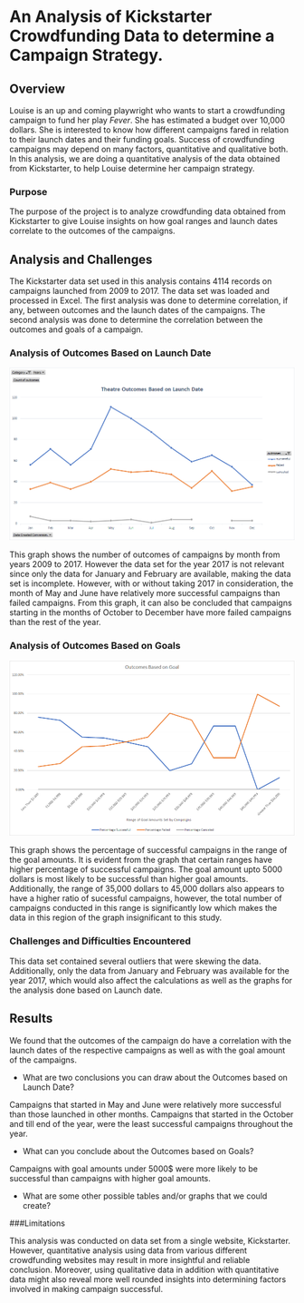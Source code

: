 # An Analysis of Kickstarter Crowdfunding Data to determine a Campaign Strategy. 

## Overview 
Louise is an up and coming playwright who wants to start a crowdfunding campaign to fund her play *Fever*. She has estimated a budget over 10,000 dollars. She is interested to know how different campaigns fared in relation to their launch dates and their funding goals. Success of crowdfunding campaigns may depend on many factors, quantitative and qualitative both. In this analysis, we are doing a quantitative analysis of the data obtained from Kickstarter, to help Louise determine her campaign strategy.

### Purpose
The purpose of the project is to analyze crowdfunding data obtained from Kickstarter to give Louise insights on how goal ranges and launch dates correlate to the outcomes of the campaigns. 

## Analysis and Challenges
The Kickstarter data set used in this analysis contains 4114 records on campaigns launched from 2009 to 2017. The data set was loaded and processed in Excel. The first analysis was done to determine correlation, if any, between outcomes and the launch dates of the campaigns. The second analysis was done to determine the correlation between the outcomes and goals of a campaign. 

### Analysis of Outcomes Based on Launch Date
![Theatre Outcomes Versus Launch Date](Resources/Theater_Outcomes_vs_Launch.png)


This graph shows the number of outcomes of campaigns by month from years 2009 to 2017. However the data set for the year 2017 is not relevant since only the data for January and February are available, making the data set is incomplete. However, with or without taking 2017 in consideration, the month of May and June have relatively more successful campaigns than failed campaigns. From this graph, it can also be concluded that campaigns starting in the months of October to December have more failed campaigns than the rest of the year. 


### Analysis of Outcomes Based on Goals
![Theatre Outcomes Versus Goals](Resources/Outcomes_vs_Goals.png)

This graph shows the percentage of successful campaigns in the range of the goal amounts. It is evident from the graph that certain ranges have higher percentage of successful campaigns. The goal amount upto 5000 dollars is most likely to be successful than higher goal amounts. Additionally, the range of 35,000 dollars to 45,000 dollars also appears to have a higher ratio of sucessful campaigns, however, the total number of campaigns conducted in this range is significantly low which makes the data in this region of the graph insignificant to this study.   

### Challenges and Difficulties Encountered

This data set contained several outliers that were skewing the data. Additionally, only the data from January and February was available for the year 2017, which would also affect the calculations as well as the graphs for the analysis done based on Launch date. 

## Results

We found that the outcomes of the campaign do have a correlation with the launch dates of the respective campaigns as well as with the goal amount of the campaigns.  

- What are two conclusions you can draw about the Outcomes based on Launch Date?

Campaigns that started in May and June were relatively more successful than those launched in other months. Campaigns that started in the October and till end of the year, were the least successful campaigns throughout the year. 

- What can you conclude about the Outcomes based on Goals?

Campaigns with goal amounts under 5000$ were more likely to be successful than campaigns with higher goal amounts. 

- What are some other possible tables and/or graphs that we could create?

###Limitations

This analysis was conducted on data set from a single website, Kickstarter. However, quantitative analysis using data from various different crowdfunding websites may result in more insightful and reliable conclusion. Moreover, using qualitative data in addition with quantitative data might also reveal more well rounded insights into determining factors involved in making campaign successful. 




